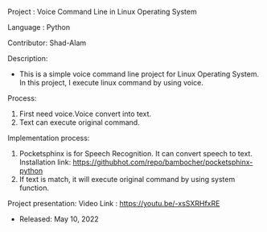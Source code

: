 Project    : Voice Command Line in Linux Operating System

Language   : Python

Contributor: Shad-Alam

Description:

- This is a simple voice command line project for Linux Operating System. In this project, I execute linux command by using voice. 

Process:
1. First need voice.Voice convert into text.
2. Text can execute original command.

Implementation process:
1. Pocketsphinx is for Speech Recognition. It can convert speech to text.
   Installation link: https://githubhot.com/repo/bambocher/pocketsphinx-python 
2. If text is match, it will execute original command by using system function.

Project presentation:
Video Link : https://youtu.be/-xsSXRHfxRE

* Released: May 10, 2022
